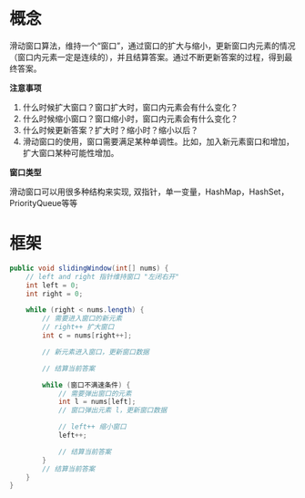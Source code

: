 # 概念

滑动窗口算法，维持一个“窗口”，通过窗口的扩大与缩小，更新窗口内元素的情况（窗口内元素一定是连续的），并且结算答案。通过不断更新答案的过程，得到最终答案。

**注意事项**

1. 什么时候扩大窗口？窗口扩大时，窗口内元素会有什么变化？
2. 什么时候缩小窗口？窗口缩小时，窗口内元素会有什么变化？
3. 什么时候更新答案？扩大时？缩小时？缩小以后？
4. 滑动窗口的使用，窗口需要满足某种单调性。比如，加入新元素窗口和增加，扩大窗口某种可能性增加。

**窗口类型**

滑动窗口可以用很多种结构来实现, 双指针，单一变量，HashMap，HashSet，PriorityQueue等等

# 框架

```java
public void slidingWindow(int[] nums) {
    // left and right 指针维持窗口 "左闭右开"
    int left = 0;
    int right = 0;

    while (right < nums.length) {
        // 需要进入窗口的新元素
        // right++ 扩大窗口
        int c = nums[right++];

        // 新元素进入窗口，更新窗口数据

        // 结算当前答案

        while (窗口不满速条件) {
            // 需要弹出窗口的元素
            int l = nums[left];
            // 窗口弹出元素 l，更新窗口数据

            // left++ 缩小窗口
            left++;

            // 结算当前答案
        }
        // 结算当前答案
    }
}
```